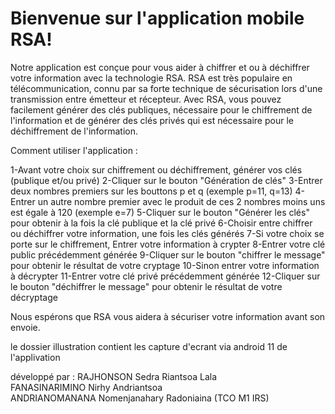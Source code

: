 # Bienvenue sur l'application mobile RSA!

Notre application est conçue pour vous aider à chiffrer et ou à déchiffrer votre information avec la technologie RSA. 
RSA est très populaire en télécommunication, connu par sa forte technique de sécurisation lors d'une transmission entre émetteur et récepteur.
Avec RSA, vous pouvez facilement générer des clés publiques, nécessaire pour le chiffrement de l'information et de générer des clés privés qui est nécessaire pour 
le déchiffrement de l'information. 

Comment utiliser l'application :

1-Avant votre choix sur chiffrement ou déchiffrement, générer vos clés (publique et/ou privé)
2-Cliquer sur le bouton "Génération de clés"
3-Entrer deux nombres premiers sur les bouttons p et q (exemple p=11, q=13)
4-Entrer un autre nombre premier avec le produit de ces 2 nombres moins uns est égale à 120 (exemple e=7)
5-Cliquer sur le bouton "Générer les clés" pour obtenir à la fois la clé publique et la clé privé
6-Choisir entre chiffrer ou déchiffrer votre information, une fois les clés générés
7-Si votre choix se porte sur le chiffrement, Entrer votre information à crypter
8-Entrer votre clé public précédemment générée
9-Cliquer sur le bouton "chiffrer le message" pour obtenir le résultat de votre cryptage
10-Sinon entrer votre information à décrypter
11-Entrer votre clé privé précédemment générée
12-Cliquer sur le bouton "déchiffrer le message" pour obtenir le résultat de votre décryptage

Nous espérons que RSA vous aidera à sécuriser votre information avant son envoie.

le dossier illustration contient les capture d'ecrant via android 11 de l'applivation


développé par : 
RAJHONSON Sedra Riantsoa Lala  
FANASINARIMINO Nirhy Andriantsoa  
ANDRIANOMANANA Nomenjanahary Radoniaina 
(TCO M1 IRS)
